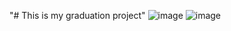 "# This is my graduation project" 
![image](https://github.com/404fu/travel-web/assets/144592414/d0f1297a-c32b-42af-84b2-02892cb2bfd5)
![image](https://github.com/404fu/travel-web/assets/144592414/f7c88c52-3dd4-45ea-8798-90cde761c017)


